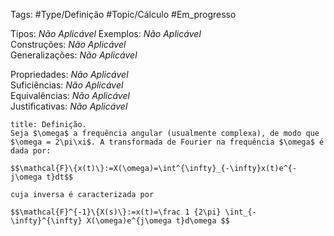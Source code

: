 Tags: #Type/Definição #Topic/Cálculo #Em_progresso

Tipos: _Não Aplicável_ 
Exemplos: _Não Aplicável_  
Construções: _Não Aplicável_  
Generalizações: _Não Aplicável_

Propriedades: _Não Aplicável_  
Suficiências: _Não Aplicável_  
Equivalências: _Não Aplicável_  
Justificativas: _Não Aplicável_

```ad-abstract
title: Definição.
Seja $\omega$ a frequência angular (usualmente complexa), de modo que $\omega = 2\pi\xi$. A transformada de Fourier na frequência $\omega$ é dada por:

$$\mathcal{F}\{x(t)\}:=X(\omega)=\int^{\infty}_{-\infty}x(t)e^{-j\omega t}dt$$

cuja inversa é caracterizada por

$$\mathcal{F}^{-1}\{X(s)\}:=x(t)=\frac 1 {2\pi} \int_{-\infty}^{\infty} X(\omega)e^{j\omega t}d\omega $$
```
